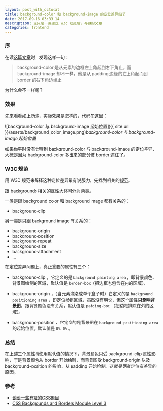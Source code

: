 ```yaml
---
layout: post_with_octocat
title: background-color 和 background-image 的定位差异细节
date: 2017-09-16 03:33:14
description: 这只是一篇读过 w3c 规范后，写就的文章
categories: frontend
---
```


### 序

在读[这篇文章](https://github.com/chokcoco/iCSS/issues/1)时，发现这样一句：

> background-color 是从元素的边框左上角起到右下角止，而 background-image 却不一样，他是从 padding 边缘的左上角起而到 border 的右下角边缘止

为什么会不一样呢？

### 效果
先来看看如上所述，实际效果是怎样的，代码在[这里](https://codepen.io/yiyizym/pen/XebvPm)：

![background-color 与 background-image 起始位置]({{ site.url }}/assets/background_color_image.png)*background-color 与 background-image 起始位置*

如果你平时没有觉察到 background-color 与 background-image 的定位差异，大概是因为 background-color 多出来的部分被 border 遮住了。

### W3C 规范
用 W3C 规范来解释这种定位差异最有说服力。先找到相关的[规范](https://drafts.csswg.org/css-backgrounds-3/#backgrounds)。

跟 backgrounds 相关的属性大体可分为两类。

一类是跟 background color 和 background image 都有关系的：
- background-clip

另一类是只跟 background image 有关系的：
- background-origin
- background-position
- background-repeat
- background-size
- background-attachment
- ...

在定位差异问题上，真正重要的属性有三个：

- background-clip ，它定义的是 `background painting area` ，即背景颜色、背景图绘制的区域，默认值是 `border-box`（把边框也包含在内的区域）。

- background-origin ，（当元素渲染成单个盒子时）它定义的是 `background positioning area` ，即定位参照区域，虽然没有明说，但这个属性**只影响背景图**，跟背景颜色没有关系，默认值是 `padding-box` （把边框排除在外的区域）。

- background-position ，它定义的是背景图在 `background positioning area` 的起始位置，默认值是 `0% 0%` 。

### 总结

在上述三个属性均使用默认值的情况下，背景颜色只受 background-clip 属性影响，于是背景颜色从 border 开始绘制，而背景图受 background-origin 以及 background-position 的影响，从 padding 开始绘制。这就是两者定位有差异的原因。

### 参考
- [谈谈一些有趣的CSS题目](https://github.com/chokcoco/iCSS/issues/1)
- [CSS Backgrounds and Borders Module Level 3](https://drafts.csswg.org/css-backgrounds-3/#backgrounds)